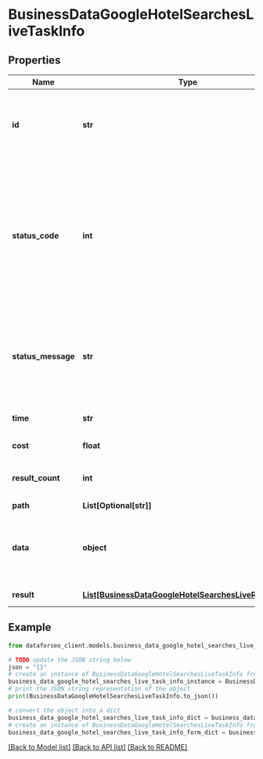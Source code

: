 # BusinessDataGoogleHotelSearchesLiveTaskInfo


## Properties

Name | Type | Description | Notes
------------ | ------------- | ------------- | -------------
**id** | **str** | task identifier unique task identifier in our system in the UUID format | [optional] 
**status_code** | **int** | status code of the task generated by DataForSEO, can be within the following range: 10000-60000 you can find the full list of the response codes here | [optional] 
**status_message** | **str** | informational message of the task you can find the full list of general informational messages here | [optional] 
**time** | **str** | execution time, seconds | [optional] 
**cost** | **float** | total tasks cost, USD | [optional] 
**result_count** | **int** | number of elements in the result array | [optional] 
**path** | **List[Optional[str]]** | URL path | [optional] 
**data** | **object** | contains the same parameters that you specified in the POST request | [optional] 
**result** | [**List[BusinessDataGoogleHotelSearchesLiveResultInfo]**](BusinessDataGoogleHotelSearchesLiveResultInfo.md) | array of results | [optional] 

## Example

```python
from dataforseo_client.models.business_data_google_hotel_searches_live_task_info import BusinessDataGoogleHotelSearchesLiveTaskInfo

# TODO update the JSON string below
json = "{}"
# create an instance of BusinessDataGoogleHotelSearchesLiveTaskInfo from a JSON string
business_data_google_hotel_searches_live_task_info_instance = BusinessDataGoogleHotelSearchesLiveTaskInfo.from_json(json)
# print the JSON string representation of the object
print(BusinessDataGoogleHotelSearchesLiveTaskInfo.to_json())

# convert the object into a dict
business_data_google_hotel_searches_live_task_info_dict = business_data_google_hotel_searches_live_task_info_instance.to_dict()
# create an instance of BusinessDataGoogleHotelSearchesLiveTaskInfo from a dict
business_data_google_hotel_searches_live_task_info_form_dict = business_data_google_hotel_searches_live_task_info.from_dict(business_data_google_hotel_searches_live_task_info_dict)
```
[[Back to Model list]](../README.md#documentation-for-models) [[Back to API list]](../README.md#documentation-for-api-endpoints) [[Back to README]](../README.md)


